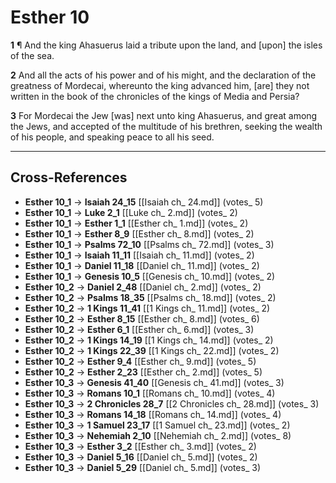# Esther 10

**1** ¶ And the king Ahasuerus laid a tribute upon the land, and [upon] the isles of the sea.

**2** And all the acts of his power and of his might, and the declaration of the greatness of Mordecai, whereunto the king advanced him, [are] they not written in the book of the chronicles of the kings of Media and Persia?

**3** For Mordecai the Jew [was] next unto king Ahasuerus, and great among the Jews, and accepted of the multitude of his brethren, seeking the wealth of his people, and speaking peace to all his seed.

---

## Cross-References

- **Esther 10_1** → **Isaiah 24_15** [[Isaiah ch_ 24.md]] (votes_ 5)
- **Esther 10_1** → **Luke 2_1** [[Luke ch_ 2.md]] (votes_ 2)
- **Esther 10_1** → **Esther 1_1** [[Esther ch_ 1.md]] (votes_ 2)
- **Esther 10_1** → **Esther 8_9** [[Esther ch_ 8.md]] (votes_ 2)
- **Esther 10_1** → **Psalms 72_10** [[Psalms ch_ 72.md]] (votes_ 3)
- **Esther 10_1** → **Isaiah 11_11** [[Isaiah ch_ 11.md]] (votes_ 2)
- **Esther 10_1** → **Daniel 11_18** [[Daniel ch_ 11.md]] (votes_ 2)
- **Esther 10_1** → **Genesis 10_5** [[Genesis ch_ 10.md]] (votes_ 2)
- **Esther 10_2** → **Daniel 2_48** [[Daniel ch_ 2.md]] (votes_ 2)
- **Esther 10_2** → **Psalms 18_35** [[Psalms ch_ 18.md]] (votes_ 2)
- **Esther 10_2** → **1 Kings 11_41** [[1 Kings ch_ 11.md]] (votes_ 2)
- **Esther 10_2** → **Esther 8_15** [[Esther ch_ 8.md]] (votes_ 6)
- **Esther 10_2** → **Esther 6_1** [[Esther ch_ 6.md]] (votes_ 3)
- **Esther 10_2** → **1 Kings 14_19** [[1 Kings ch_ 14.md]] (votes_ 2)
- **Esther 10_2** → **1 Kings 22_39** [[1 Kings ch_ 22.md]] (votes_ 2)
- **Esther 10_2** → **Esther 9_4** [[Esther ch_ 9.md]] (votes_ 5)
- **Esther 10_2** → **Esther 2_23** [[Esther ch_ 2.md]] (votes_ 5)
- **Esther 10_3** → **Genesis 41_40** [[Genesis ch_ 41.md]] (votes_ 3)
- **Esther 10_3** → **Romans 10_1** [[Romans ch_ 10.md]] (votes_ 4)
- **Esther 10_3** → **2 Chronicles 28_7** [[2 Chronicles ch_ 28.md]] (votes_ 3)
- **Esther 10_3** → **Romans 14_18** [[Romans ch_ 14.md]] (votes_ 4)
- **Esther 10_3** → **1 Samuel 23_17** [[1 Samuel ch_ 23.md]] (votes_ 2)
- **Esther 10_3** → **Nehemiah 2_10** [[Nehemiah ch_ 2.md]] (votes_ 8)
- **Esther 10_3** → **Esther 3_2** [[Esther ch_ 3.md]] (votes_ 2)
- **Esther 10_3** → **Daniel 5_16** [[Daniel ch_ 5.md]] (votes_ 2)
- **Esther 10_3** → **Daniel 5_29** [[Daniel ch_ 5.md]] (votes_ 3)
